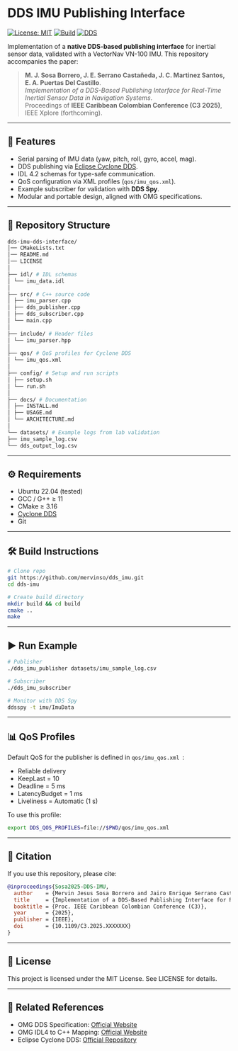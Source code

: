 # DDS IMU Publishing Interface

[![License: MIT](https://img.shields.io/badge/License-MIT-green.svg)](LICENSE)
[![Build](https://img.shields.io/badge/build-CMake%20%2B%20GCC-blue)]()
[![DDS](https://img.shields.io/badge/middleware-CycloneDDS-orange)]()

Implementation of a **native DDS-based publishing interface** for inertial sensor data, validated with a VectorNav VN-100 IMU. This repository accompanies the paper:

> **M. J. Sosa Borrero, J. E. Serrano Castañeda, J. C. Martinez Santos, E. A. Puertas Del Castillo**.  
> *Implementation of a DDS-Based Publishing Interface for Real-Time Inertial Sensor Data in Navigation Systems*.  
> Proceedings of **IEEE Caribbean Colombian Conference (C3 2025)**, IEEE Xplore (forthcoming).  

---

## 📑 Features
- Serial parsing of IMU data (yaw, pitch, roll, gyro, accel, mag).
- DDS publishing via [Eclipse Cyclone DDS](https://projects.eclipse.org/projects/iot.cyclonedds).
- IDL 4.2 schemas for type-safe communication.
- QoS configuration via XML profiles (`qos/imu_qos.xml`).
- Example subscriber for validation with **DDS Spy**.
- Modular and portable design, aligned with OMG specifications.

---

## 📂 Repository Structure

```bash
dds-imu-dds-interface/
│── CMakeLists.txt
│── README.md
│── LICENSE
│
├── idl/ # IDL schemas
│ └── imu_data.idl
│
├── src/ # C++ source code
│ ├── imu_parser.cpp
│ ├── dds_publisher.cpp
│ ├── dds_subscriber.cpp
│ └── main.cpp
│
├── include/ # Header files
│ └── imu_parser.hpp
│
├── qos/ # QoS profiles for Cyclone DDS
│ └── imu_qos.xml
│
├── config/ # Setup and run scripts
│ ├── setup.sh
│ └── run.sh
│
├── docs/ # Documentation
│ ├── INSTALL.md
│ ├── USAGE.md
│ └── ARCHITECTURE.md
│
└── datasets/ # Example logs from lab validation
├── imu_sample_log.csv
└── dds_output_log.csv
```

---

## ⚙️ Requirements
- Ubuntu 22.04 (tested)
- GCC / G++ ≥ 11
- CMake ≥ 3.16
- [Cyclone DDS](https://github.com/eclipse-cyclonedds/cyclonedds)
- Git

---

## 🛠️ Build Instructions
```bash
# Clone repo
git https://github.com/mervinso/dds_imu.git
cd dds-imu

# Create build directory
mkdir build && cd build
cmake ..
make
```

---

## ▶️ Run Example
```bash
# Publisher
./dds_imu_publisher datasets/imu_sample_log.csv

# Subscriber
./dds_imu_subscriber

# Monitor with DDS Spy
ddsspy -t imu/ImuData
```

---

## 📊 QoS Profiles
Default QoS for the publisher is defined in  `qos/imu_qos.xml `:
- Reliable delivery
- KeepLast = 10
- Deadline = 5 ms
- LatencyBudget = 1 ms
- Liveliness = Automatic (1 s)

To use this profile:
```bash
export DDS_QOS_PROFILES=file://$PWD/qos/imu_qos.xml
```

---
## 📜 Citation

If you use this repository, please cite:
```bibtex
@inproceedings{Sosa2025-DDS-IMU,
  author    = {Mervin Jesus Sosa Borrero and Jairo Enrique Serrano Castañeda and Juan Carlos Martinez Santos and Edwin Alexander Puertas Del Castillo},
  title     = {Implementation of a DDS-Based Publishing Interface for Real-Time Inertial Sensor Data in Navigation Systems},
  booktitle = {Proc. IEEE Caribbean Colombian Conference (C3)},
  year      = {2025},
  publisher = {IEEE},
  doi       = {10.1109/C3.2025.XXXXXXX}
}
```

---
## 📖 License
This project is licensed under the MIT License. See LICENSE for details.

---

## 🔗 Related References
- OMG DDS Specification: [Official Website](https://www.omg.org/spec/DDS)
- OMG IDL4 to C++ Mapping: [Official Website](https://www.omg.org/spec/IDL4-CPPS)
- Eclipse Cyclone DDS: [Official Repository](https://github.com/eclipse-cyclonedds/cyclonedds)
